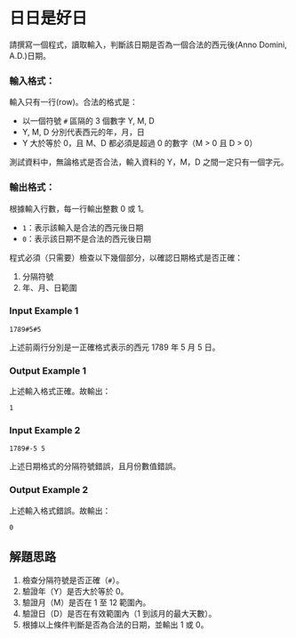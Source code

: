 # 日日是好日

請撰寫一個程式，讀取輸入，判斷該日期是否為一個合法的西元後(Anno Domini, A.D.)日期。

### 輸入格式：
輸入只有一行(row)。合法的格式是：

- 以一個符號 `#` 區隔的 3 個數字 Y, M, D
- Y, M, D 分別代表西元的年，月，日
- Y 大於等於 0，且 M、D 都必須是超過 0 的數字（M > 0 且 D > 0）

測試資料中，無論格式是否合法，輸入資料的 Y，M，D 之間一定只有一個字元。

### 輸出格式：
根據輸入行數，每一行輸出整數 0 或 1。

- `1`：表示該輸入是合法的西元後日期
- `0`：表示該日期不是合法的西元後日期

程式必須（只需要）檢查以下幾個部分，以確認日期格式是否正確：

1. 分隔符號
2. 年、月、日範圍

### Input Example 1
```
1789#5#5
```
上述前兩行分別是一正確格式表示的西元 1789 年 5 月 5 日。

### Output Example 1

上述輸入格式正確。故輸出：
```
1
```
### Input Example 2
```
1789#-5 5
```

上述日期格式的分隔符號錯誤，且月份數值錯誤。

### Output Example 2

上述輸入格式錯誤。故輸出：
```
0
```

## 解題思路

1. 檢查分隔符號是否正確（`#`）。
2. 驗證年（Y）是否大於等於 0。
3. 驗證月（M）是否在 1 至 12 範圍內。
4. 驗證日（D）是否在有效範圍內（1 到該月的最大天數）。
5. 根據以上條件判斷是否為合法的日期，並輸出 1 或 0。
